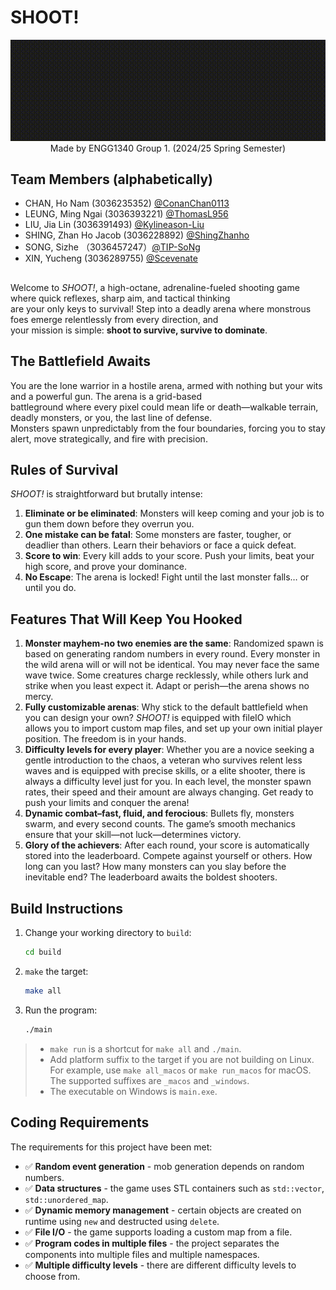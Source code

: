 # SHOOT!

<p align="center">
   <img src="docs/game_logo.gif" alt="Logo of the game, blinking."/>
   <br/>
   <span>Made by ENGG1340 Group 1. (2024/25 Spring Semester)</span>
</p>

## Team Members (alphabetically)

- CHAN, Ho Nam (3036235352) [@ConanChan0113](https://gihub.com/ConanChan0113)
- LEUNG, Ming Ngai (3036393221) [@ThomasL956](https://github.com/ThomasL956)
- LIU, Jia Lin (3036391493) [@Kylineason-Liu](https://github.com/Kylineason-Liu)
- SHING, Zhan Ho Jacob (3036228892) [@ShingZhanho](https://github.com/ShingZhanho)
- SONG, Sizhe （3036457247）[@TIP-SoNg](https://github.com/TIP-SoNg)
- XIN, Yucheng (3036289755) [@Scevenate](https://github.com/Scevenate)  

##  

Welcome to _SHOOT!_, a high-octane, adrenaline-fueled shooting game where quick reflexes, sharp aim, and tactical thinking  
are your only keys to survival! Step into a deadly arena where monstrous foes emerge relentlessly from every direction, and  
your mission is simple: **shoot to survive, survive to dominate**.  

## The Battlefield Awaits

You are the lone warrior in a hostile arena, armed with nothing but your wits and a powerful gun. The arena is a grid-based  
battleground where every pixel could mean life or death—walkable terrain, deadly monsters, or you, the last line of defense.  
Monsters spawn unpredictably from the four boundaries, forcing you to stay alert, move strategically, and fire with precision.

## Rules of Survival

_SHOOT!_ is straightforward but brutally intense:  
1. **Eliminate or be eliminated**: Monsters will keep coming and your job is to gun them down before they overrun you.
2. **One mistake can be fatal**: Some monsters are faster, tougher, or deadlier than others. Learn their behaviors or face a quick defeat.
3. **Score to win**: Every kill adds to your score. Push your limits, beat your high score, and prove your dominance.
4. **No Escape**: The arena is locked! Fight until the last monster falls… or until you do.

## Features That Will Keep You Hooked

1. **Monster mayhem-no two enemies are the same**: Randomized spawn is based on generating random numbers in every round. Every monster
   in the wild arena will or will not be identical. You may never face the same wave twice. Some creatures charge recklessly, while others
   lurk and strike when you least expect it. Adapt or perish—the arena shows no mercy.  
2. **Fully customizable arenas**: Why stick to the default battlefield when you can design your own? _SHOOT!_ is equipped with fileIO which  
   allows you to import custom map files, and set up your own initial player position. The freedom is in your hands.
3. **Difficulty levels for every player**: Whether you are a novice seeking a gentle introduction to the chaos, a veteran who survives relent
   less waves and is equipped with precise skills, or a elite shooter, there is always a difficulty level just for you. In each level, the
   monster spawn rates, their speed and their amount are always changing. Get ready to push your limits and conquer the arena!
4. **Dynamic combat–fast, fluid, and ferocious**: Bullets fly, monsters swarm, and every second counts. The game’s smooth mechanics ensure
   that your skill—not luck—determines victory.
5. **Glory of the achievers**: After each round, your score is automatically stored into the leaderboard. Compete against yourself or others.
   How long can you last? How many monsters can you slay before the inevitable end? The leaderboard awaits the boldest shooters.





## Build Instructions

1. Change your working directory to `build`:
   ```bash
   cd build
   ```
2. `make` the target:
   ```bash
   make all
   ```
3. Run the program:
   ```bash
   ./main
   ```

> - `make run` is a shortcut for `make all` and `./main`.
> - Add platform suffix to the target if you are not building on Linux. For example, use `make all_macos` or `make run_macos` for macOS. The supported suffixes are `_macos` and `_windows`.
> - The executable on Windows is `main.exe`.
      
## Coding Requirements

The requirements for this project have been met:

- ✅ **Random event generation** - mob generation depends on random numbers.
- ✅ **Data structures** - the game uses STL containers such as `std::vector`, `std::unordered_map`.
- ✅ **Dynamic memory management** - certain objects are created on runtime using `new` and destructed using `delete`.
- ✅ **File I/O** - the game supports loading a custom map from a file.
- ✅ **Program codes in multiple files** - the project separates the components into multiple files and multiple namespaces.
- ✅ **Multiple difficulty levels** - there are different difficulty levels to choose from.
